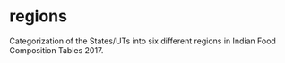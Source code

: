 # regions
Categorization of the States/UTs into six different regions in Indian Food Composition Tables 2017.
